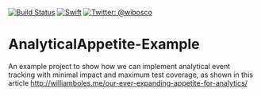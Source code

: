 [![Build Status](https://travis-ci.org/wibosco/AnalyticalAppetite-Example.svg)](https://travis-ci.org/wibosco/AnalyticalAppetite-Example)
<a href="https://swift.org"><img src="https://img.shields.io/badge/Swift-2.3-orange.svg?style=flat" alt="Swift"
/></a>
<a href="https://twitter.com/wibosco"><img src="https://img.shields.io/badge/twitter-@wibosco-blue.svg?style=flat" alt="Twitter: @wibosco" /></a>

# AnalyticalAppetite-Example
An example project to show how we can implement analytical event tracking with minimal impact and maximum test coverage, as shown in this article http://williamboles.me/our-ever-expanding-appetite-for-analytics/
